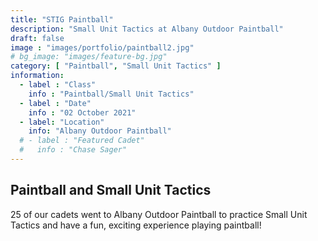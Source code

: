 ```yaml
---
title: "STIG Paintball"
description: "Small Unit Tactics at Albany Outdoor Paintball"
draft: false
image : "images/portfolio/paintball2.jpg"
# bg_image: "images/feature-bg.jpg"
category: [ "Paintball", "Small Unit Tactics" ]
information:
  - label : "Class"
    info : "Paintball/Small Unit Tactics"
  - label : "Date"
    info : "02 October 2021"
  - label: "Location"
    info: "Albany Outdoor Paintball"
  # - label : "Featured Cadet"
  #   info : "Chase Sager"
---
```


## Paintball and Small Unit Tactics

25 of our cadets went to Albany Outdoor Paintball to practice Small Unit Tactics and have a fun, exciting experience playing paintball!